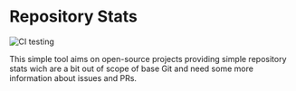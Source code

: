 # Repository Stats

![CI testing](https://github.com/Borda/pyRepoStats/workflows/CI%20testing/badge.svg?event=push)

This simple tool aims on open-source projects providing simple repository stats wich are a bit out of scope of base Git and need some more information about issues and PRs.

